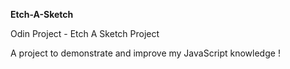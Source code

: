 **Etch-A-Sketch**

Odin Project - Etch A Sketch Project

A project to demonstrate and improve my JavaScript knowledge !
